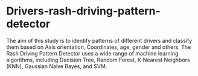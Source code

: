 # Drivers-rash-driving-pattern-detector
The aim of this study is to identify patterns of different drivers and classify them based on Axis orientation, Coordinates, age, gender and others. The Rash Driving Pattern Detector uses a wide range of machine learning algorithms, including Decision Tree, Random Forest, K-Nearest Neighbors (KNN), Gaussian Naive Bayes, and SVM. 

